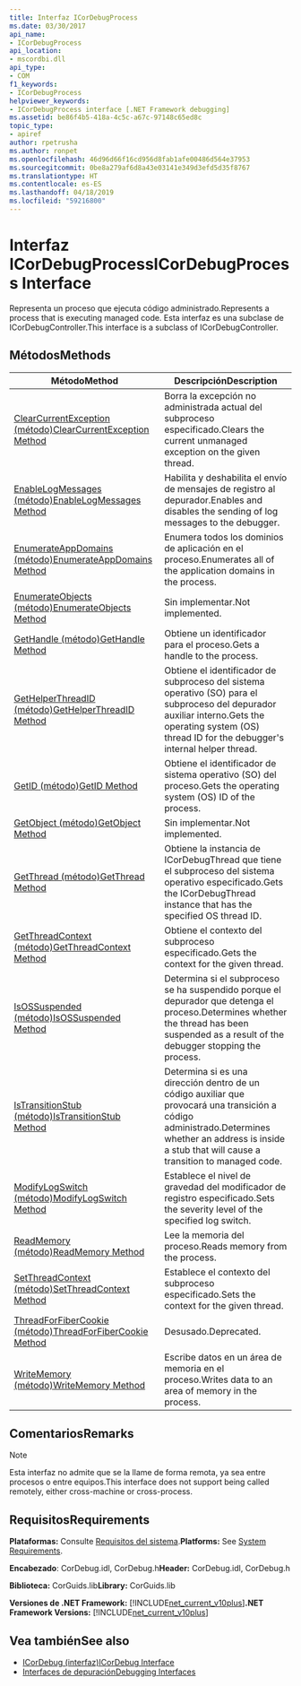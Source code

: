 ```yaml
---
title: Interfaz ICorDebugProcess
ms.date: 03/30/2017
api_name:
- ICorDebugProcess
api_location:
- mscordbi.dll
api_type:
- COM
f1_keywords:
- ICorDebugProcess
helpviewer_keywords:
- ICorDebugProcess interface [.NET Framework debugging]
ms.assetid: be86f4b5-418a-4c5c-a67c-97148c65ed8c
topic_type:
- apiref
author: rpetrusha
ms.author: ronpet
ms.openlocfilehash: 46d96d66f16cd956d8fab1afe00486d564e37953
ms.sourcegitcommit: 0be8a279af6d8a43e03141e349d3efd5d35f8767
ms.translationtype: HT
ms.contentlocale: es-ES
ms.lasthandoff: 04/18/2019
ms.locfileid: "59216800"
---
```

# <a name="icordebugprocess-interface"></a><span data-ttu-id="fdaa9-102">Interfaz ICorDebugProcess</span><span class="sxs-lookup"><span data-stu-id="fdaa9-102">ICorDebugProcess Interface</span></span>
<span data-ttu-id="fdaa9-103">Representa un proceso que ejecuta código administrado.</span><span class="sxs-lookup"><span data-stu-id="fdaa9-103">Represents a process that is executing managed code.</span></span> <span data-ttu-id="fdaa9-104">Esta interfaz es una subclase de ICorDebugController.</span><span class="sxs-lookup"><span data-stu-id="fdaa9-104">This interface is a subclass of ICorDebugController.</span></span>  
  
## <a name="methods"></a><span data-ttu-id="fdaa9-105">Métodos</span><span class="sxs-lookup"><span data-stu-id="fdaa9-105">Methods</span></span>  
  
|<span data-ttu-id="fdaa9-106">Método</span><span class="sxs-lookup"><span data-stu-id="fdaa9-106">Method</span></span>|<span data-ttu-id="fdaa9-107">Descripción</span><span class="sxs-lookup"><span data-stu-id="fdaa9-107">Description</span></span>|  
|------------|-----------------|  
|[<span data-ttu-id="fdaa9-108">ClearCurrentException (método)</span><span class="sxs-lookup"><span data-stu-id="fdaa9-108">ClearCurrentException Method</span></span>](../../../../docs/framework/unmanaged-api/debugging/icordebugprocess-clearcurrentexception-method.md)|<span data-ttu-id="fdaa9-109">Borra la excepción no administrada actual del subproceso especificado.</span><span class="sxs-lookup"><span data-stu-id="fdaa9-109">Clears the current unmanaged exception on the given thread.</span></span>|  
|[<span data-ttu-id="fdaa9-110">EnableLogMessages (método)</span><span class="sxs-lookup"><span data-stu-id="fdaa9-110">EnableLogMessages Method</span></span>](../../../../docs/framework/unmanaged-api/debugging/icordebugprocess-enablelogmessages-method.md)|<span data-ttu-id="fdaa9-111">Habilita y deshabilita el envío de mensajes de registro al depurador.</span><span class="sxs-lookup"><span data-stu-id="fdaa9-111">Enables and disables the sending of log messages to the debugger.</span></span>|  
|[<span data-ttu-id="fdaa9-112">EnumerateAppDomains (método)</span><span class="sxs-lookup"><span data-stu-id="fdaa9-112">EnumerateAppDomains Method</span></span>](../../../../docs/framework/unmanaged-api/debugging/icordebugprocess-enumerateappdomains-method.md)|<span data-ttu-id="fdaa9-113">Enumera todos los dominios de aplicación en el proceso.</span><span class="sxs-lookup"><span data-stu-id="fdaa9-113">Enumerates all of the application domains in the process.</span></span>|  
|[<span data-ttu-id="fdaa9-114">EnumerateObjects (método)</span><span class="sxs-lookup"><span data-stu-id="fdaa9-114">EnumerateObjects Method</span></span>](../../../../docs/framework/unmanaged-api/debugging/icordebugprocess-enumerateobjects-method.md)|<span data-ttu-id="fdaa9-115">Sin implementar.</span><span class="sxs-lookup"><span data-stu-id="fdaa9-115">Not implemented.</span></span>|  
|[<span data-ttu-id="fdaa9-116">GetHandle (método)</span><span class="sxs-lookup"><span data-stu-id="fdaa9-116">GetHandle Method</span></span>](../../../../docs/framework/unmanaged-api/debugging/icordebugprocess-gethandle-method.md)|<span data-ttu-id="fdaa9-117">Obtiene un identificador para el proceso.</span><span class="sxs-lookup"><span data-stu-id="fdaa9-117">Gets a handle to the process.</span></span>|  
|[<span data-ttu-id="fdaa9-118">GetHelperThreadID (método)</span><span class="sxs-lookup"><span data-stu-id="fdaa9-118">GetHelperThreadID Method</span></span>](../../../../docs/framework/unmanaged-api/debugging/icordebugprocess-gethelperthreadid-method.md)|<span data-ttu-id="fdaa9-119">Obtiene el identificador de subproceso del sistema operativo (SO) para el subproceso del depurador auxiliar interno.</span><span class="sxs-lookup"><span data-stu-id="fdaa9-119">Gets the operating system (OS) thread ID for the debugger's internal helper thread.</span></span>|  
|[<span data-ttu-id="fdaa9-120">GetID (método)</span><span class="sxs-lookup"><span data-stu-id="fdaa9-120">GetID Method</span></span>](../../../../docs/framework/unmanaged-api/debugging/icordebugprocess-getid-method.md)|<span data-ttu-id="fdaa9-121">Obtiene el identificador de sistema operativo (SO) del proceso.</span><span class="sxs-lookup"><span data-stu-id="fdaa9-121">Gets the operating system (OS) ID of the process.</span></span>|  
|[<span data-ttu-id="fdaa9-122">GetObject (método)</span><span class="sxs-lookup"><span data-stu-id="fdaa9-122">GetObject Method</span></span>](../../../../docs/framework/unmanaged-api/debugging/icordebugprocess-getobject-method.md)|<span data-ttu-id="fdaa9-123">Sin implementar.</span><span class="sxs-lookup"><span data-stu-id="fdaa9-123">Not implemented.</span></span>|  
|[<span data-ttu-id="fdaa9-124">GetThread (método)</span><span class="sxs-lookup"><span data-stu-id="fdaa9-124">GetThread Method</span></span>](../../../../docs/framework/unmanaged-api/debugging/icordebugprocess-getthread-method.md)|<span data-ttu-id="fdaa9-125">Obtiene la instancia de ICorDebugThread que tiene el subproceso del sistema operativo especificado.</span><span class="sxs-lookup"><span data-stu-id="fdaa9-125">Gets the ICorDebugThread instance that has the specified OS thread ID.</span></span>|  
|[<span data-ttu-id="fdaa9-126">GetThreadContext (método)</span><span class="sxs-lookup"><span data-stu-id="fdaa9-126">GetThreadContext Method</span></span>](../../../../docs/framework/unmanaged-api/debugging/icordebugprocess-getthreadcontext-method.md)|<span data-ttu-id="fdaa9-127">Obtiene el contexto del subproceso especificado.</span><span class="sxs-lookup"><span data-stu-id="fdaa9-127">Gets the context for the given thread.</span></span>|  
|[<span data-ttu-id="fdaa9-128">IsOSSuspended (método)</span><span class="sxs-lookup"><span data-stu-id="fdaa9-128">IsOSSuspended Method</span></span>](../../../../docs/framework/unmanaged-api/debugging/icordebugprocess-isossuspended-method.md)|<span data-ttu-id="fdaa9-129">Determina si el subproceso se ha suspendido porque el depurador que detenga el proceso.</span><span class="sxs-lookup"><span data-stu-id="fdaa9-129">Determines whether the thread has been suspended as a result of the debugger stopping the process.</span></span>|  
|[<span data-ttu-id="fdaa9-130">IsTransitionStub (método)</span><span class="sxs-lookup"><span data-stu-id="fdaa9-130">IsTransitionStub Method</span></span>](../../../../docs/framework/unmanaged-api/debugging/icordebugprocess-istransitionstub-method.md)|<span data-ttu-id="fdaa9-131">Determina si es una dirección dentro de un código auxiliar que provocará una transición a código administrado.</span><span class="sxs-lookup"><span data-stu-id="fdaa9-131">Determines whether an address is inside a stub that will cause a transition to managed code.</span></span>|  
|[<span data-ttu-id="fdaa9-132">ModifyLogSwitch (método)</span><span class="sxs-lookup"><span data-stu-id="fdaa9-132">ModifyLogSwitch Method</span></span>](../../../../docs/framework/unmanaged-api/debugging/icordebugprocess-modifylogswitch-method.md)|<span data-ttu-id="fdaa9-133">Establece el nivel de gravedad del modificador de registro especificado.</span><span class="sxs-lookup"><span data-stu-id="fdaa9-133">Sets the severity level of the specified log switch.</span></span>|  
|[<span data-ttu-id="fdaa9-134">ReadMemory (método)</span><span class="sxs-lookup"><span data-stu-id="fdaa9-134">ReadMemory Method</span></span>](../../../../docs/framework/unmanaged-api/debugging/icordebugprocess-readmemory-method.md)|<span data-ttu-id="fdaa9-135">Lee la memoria del proceso.</span><span class="sxs-lookup"><span data-stu-id="fdaa9-135">Reads memory from the process.</span></span>|  
|[<span data-ttu-id="fdaa9-136">SetThreadContext (método)</span><span class="sxs-lookup"><span data-stu-id="fdaa9-136">SetThreadContext Method</span></span>](../../../../docs/framework/unmanaged-api/debugging/icordebugprocess-setthreadcontext-method.md)|<span data-ttu-id="fdaa9-137">Establece el contexto del subproceso especificado.</span><span class="sxs-lookup"><span data-stu-id="fdaa9-137">Sets the context for the given thread.</span></span>|  
|[<span data-ttu-id="fdaa9-138">ThreadForFiberCookie (método)</span><span class="sxs-lookup"><span data-stu-id="fdaa9-138">ThreadForFiberCookie Method</span></span>](../../../../docs/framework/unmanaged-api/debugging/icordebugprocess-threadforfibercookie-method.md)|<span data-ttu-id="fdaa9-139">Desusado.</span><span class="sxs-lookup"><span data-stu-id="fdaa9-139">Deprecated.</span></span>|  
|[<span data-ttu-id="fdaa9-140">WriteMemory (método)</span><span class="sxs-lookup"><span data-stu-id="fdaa9-140">WriteMemory Method</span></span>](../../../../docs/framework/unmanaged-api/debugging/icordebugprocess-writememory-method.md)|<span data-ttu-id="fdaa9-141">Escribe datos en un área de memoria en el proceso.</span><span class="sxs-lookup"><span data-stu-id="fdaa9-141">Writes data to an area of memory in the process.</span></span>|  
  
## <a name="remarks"></a><span data-ttu-id="fdaa9-142">Comentarios</span><span class="sxs-lookup"><span data-stu-id="fdaa9-142">Remarks</span></span>  
  
> [!NOTE]
>  <span data-ttu-id="fdaa9-143">Esta interfaz no admite que se la llame de forma remota, ya sea entre procesos o entre equipos.</span><span class="sxs-lookup"><span data-stu-id="fdaa9-143">This interface does not support being called remotely, either cross-machine or cross-process.</span></span>  
  
## <a name="requirements"></a><span data-ttu-id="fdaa9-144">Requisitos</span><span class="sxs-lookup"><span data-stu-id="fdaa9-144">Requirements</span></span>  
 <span data-ttu-id="fdaa9-145">**Plataformas:** Consulte [Requisitos del sistema](../../../../docs/framework/get-started/system-requirements.md).</span><span class="sxs-lookup"><span data-stu-id="fdaa9-145">**Platforms:** See [System Requirements](../../../../docs/framework/get-started/system-requirements.md).</span></span>  
  
 <span data-ttu-id="fdaa9-146">**Encabezado**: CorDebug.idl, CorDebug.h</span><span class="sxs-lookup"><span data-stu-id="fdaa9-146">**Header:** CorDebug.idl, CorDebug.h</span></span>  
  
 <span data-ttu-id="fdaa9-147">**Biblioteca:** CorGuids.lib</span><span class="sxs-lookup"><span data-stu-id="fdaa9-147">**Library:** CorGuids.lib</span></span>  
  
 <span data-ttu-id="fdaa9-148">**Versiones de .NET Framework:** [!INCLUDE[net_current_v10plus](../../../../includes/net-current-v10plus-md.md)]</span><span class="sxs-lookup"><span data-stu-id="fdaa9-148">**.NET Framework Versions:** [!INCLUDE[net_current_v10plus](../../../../includes/net-current-v10plus-md.md)]</span></span>  
  
## <a name="see-also"></a><span data-ttu-id="fdaa9-149">Vea también</span><span class="sxs-lookup"><span data-stu-id="fdaa9-149">See also</span></span>

- [<span data-ttu-id="fdaa9-150">ICorDebug (interfaz)</span><span class="sxs-lookup"><span data-stu-id="fdaa9-150">ICorDebug Interface</span></span>](../../../../docs/framework/unmanaged-api/debugging/icordebug-interface.md)
- [<span data-ttu-id="fdaa9-151">Interfaces de depuración</span><span class="sxs-lookup"><span data-stu-id="fdaa9-151">Debugging Interfaces</span></span>](../../../../docs/framework/unmanaged-api/debugging/debugging-interfaces.md)
